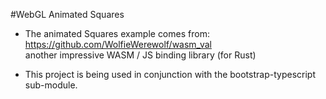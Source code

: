 #WebGL Animated Squares

- The animated Squares example comes from: https://github.com/WolfieWerewolf/wasm_val \
another impressive WASM / JS binding library (for Rust)

- This project is being used in conjunction with the bootstrap-typescript
sub-module.